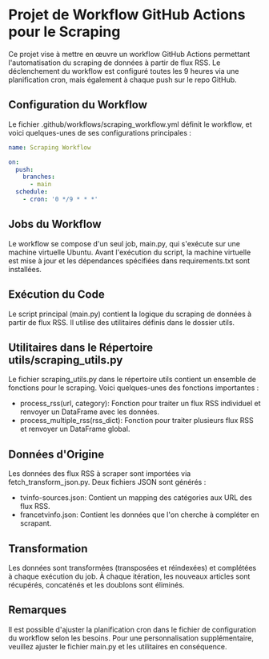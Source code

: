 # Projet de Workflow GitHub Actions pour le Scraping
Ce projet vise à mettre en œuvre un workflow GitHub Actions permettant l'automatisation du scraping de données à partir de flux RSS. Le déclenchement du workflow est configuré toutes les 9 heures via une planification cron, mais également à chaque push sur le repo GitHub.

## Configuration du Workflow
Le fichier .github/workflows/scraping_workflow.yml définit le workflow, et voici quelques-unes de ses configurations principales :

```yaml 
name: Scraping Workflow

on:
  push:
    branches:
      - main
  schedule:
    - cron: '0 */9 * * *'
```

## Jobs du Workflow
Le workflow se compose d'un seul job, main.py, qui s'exécute sur une machine virtuelle Ubuntu. Avant l'exécution du script, la machine virtuelle est mise à jour et les dépendances spécifiées dans requirements.txt sont installées.

## Exécution du Code
Le script principal (main.py) contient la logique du scraping de données à partir de flux RSS. Il utilise des utilitaires définis dans le dossier utils.

## Utilitaires dans le Répertoire utils/scraping_utils.py
Le fichier scraping_utils.py dans le répertoire utils contient un ensemble de fonctions pour le scraping. Voici quelques-unes des fonctions importantes :

- process_rss(url, category): Fonction pour traiter un flux RSS individuel et renvoyer un DataFrame avec les données.
- process_multiple_rss(rss_dict): Fonction pour traiter plusieurs flux RSS et renvoyer un DataFrame global.

## Données d'Origine
Les données des flux RSS à scraper sont importées via fetch_transform_json.py. Deux fichiers JSON sont générés :

- tvinfo-sources.json: Contient un mapping des catégories aux URL des flux RSS.
- francetvinfo.json: Contient les données que l'on cherche à compléter en scrapant.

## Transformation
Les données sont transformées (transposées et réindexées) et complétées à chaque exécution du job. À chaque itération, les nouveaux articles sont récupérés, concaténés et les doublons sont éliminés.

## Remarques
Il est possible d'ajuster la planification cron dans le fichier de configuration du workflow selon les besoins. Pour une personnalisation supplémentaire, veuillez ajuster le fichier main.py et les utilitaires en conséquence.
